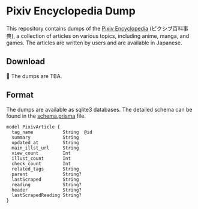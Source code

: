 # Pixiv Encyclopedia Dump

This repository contains dumps of the
[Pixiv Encyclopedia](https://dic.pixiv.net/) (ピクシブ百科事典), a collection of
articles on various topics, including anime, manga, and games. The articles are
written by users and are available in Japanese.

## Download

:construction: The dumps are TBA.

<!-- The dumps are available in the
[releases](https://github.com/MarvNC/pixiv-dump/releases) section. -->

## Format

The dumps are available as sqlite3 databases. The detailed schema can be found
in the [schema.prisma](./prisma/schema.prisma) file.

```prisma
model PixivArticle {
  tag_name           String  @id
  summary            String
  updated_at         String
  main_illst_url     String
  view_count         Int
  illust_count       Int
  check_count        Int
  related_tags       String
  parent             String?
  lastScraped        String
  reading            String?
  header             String?
  lastScrapedReading String?
}
```
